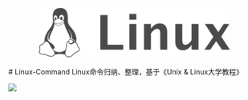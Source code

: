<p align="center">
  <a href="http://www.oschina.net/">
    <img height="100" src="./template/img/logo.svg?sanitize=true">
  </a>
</p>
# Linux-Command
Linux命令归纳、整理，基于《Unix & Linux大学教程》

[![](https://jaywcjlove.github.io/sb/ico/linux.svg)](https://jaywcjlove.github.io/linux-command/)
